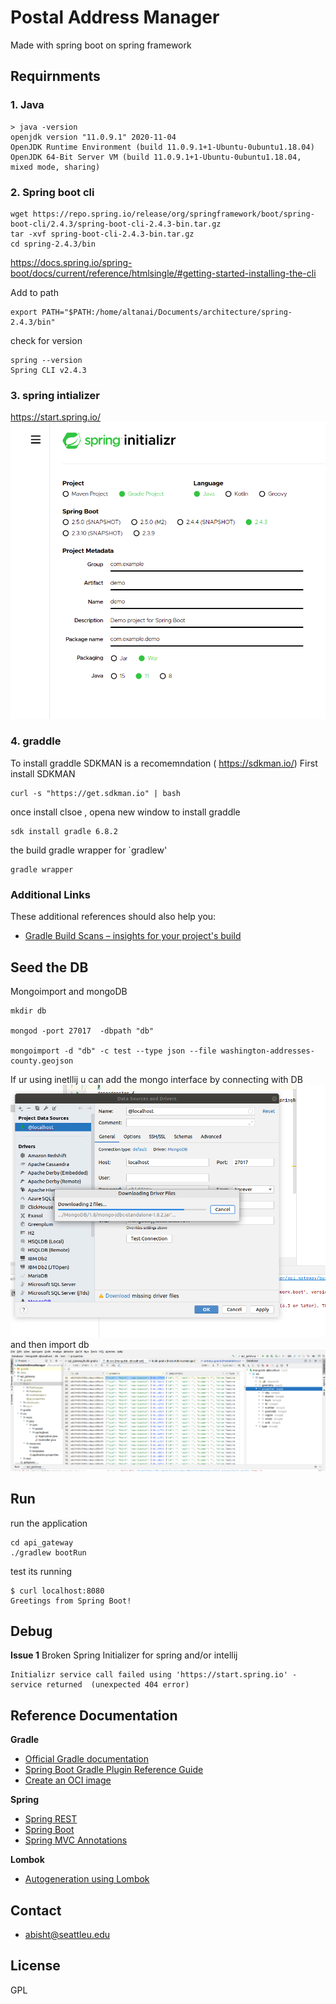 # Postal Address Manager 

Made with spring boot on spring framework 

## Requirnments

### 1. Java 
```shell script
> java -version
openjdk version "11.0.9.1" 2020-11-04
OpenJDK Runtime Environment (build 11.0.9.1+1-Ubuntu-0ubuntu1.18.04)
OpenJDK 64-Bit Server VM (build 11.0.9.1+1-Ubuntu-0ubuntu1.18.04, mixed mode, sharing)

```

### 2. Spring boot cli 
```shell script
wget https://repo.spring.io/release/org/springframework/boot/spring-boot-cli/2.4.3/spring-boot-cli-2.4.3-bin.tar.gz
tar -xvf spring-boot-cli-2.4.3-bin.tar.gz
cd spring-2.4.3/bin
```
https://docs.spring.io/spring-boot/docs/current/reference/htmlsingle/#getting-started-installing-the-cli

Add to path
```shell script
export PATH="$PATH:/home/altanai/Documents/architecture/spring-2.4.3/bin"
```
check for version 
```shell script
spring --version
Spring CLI v2.4.3
```

### 3. spring intializer 
https://start.spring.io/
![screenshot spring initilaizer](screenshots/Screenshot%20from%202021-02-19%2011-24-26.png)


### 4. graddle 

To install graddle SDKMAN is a recomemndation ( https://sdkman.io/)
First install SDKMAN
```shell script
curl -s "https://get.sdkman.io" | bash
```
once install clsoe , opena  new window to install graddle 
```shell script
sdk install gradle 6.8.2
```

the build gradle wrapper for `gradlew'
```shell script
gradle wrapper
````


### Additional Links
These additional references should also help you:

* [Gradle Build Scans – insights for your project's build](https://scans.gradle.com#gradle)


## Seed the DB 

Mongoimport and mongoDB 
```shell script
mkdir db

mongod -port 27017  -dbpath "db"

mongoimport -d "db" -c test --type json --file washington-addresses-county.geojson
```


If ur using inetllij u can add the mongo interface by connecting with DB
![mongodriver](screenshots/Screenshot%20from%202021-02-19%2013-40-56.png)
and then import db
![mongo import DB](screenshots/Screenshot%20from%202021-02-19%2013-42-33.png)


## Run 

run the application 
```shell script
cd api_gateway
./gradlew bootRun
```

test its running 
```shell script
$ curl localhost:8080
Greetings from Spring Boot!
```

## Debug 

**Issue 1** Broken  Spring Initializer  for spring and/or intellij
```shell script
Initializr service call failed using 'https://start.spring.io' - service returned  (unexpected 404 error)
```
## Reference Documentation

**Gradle**
* [Official Gradle documentation](https://docs.gradle.org)
* [Spring Boot Gradle Plugin Reference Guide](https://docs.spring.io/spring-boot/docs/2.4.3/gradle-plugin/reference/html/)
* [Create an OCI image](https://docs.spring.io/spring-boot/docs/2.4.3/gradle-plugin/reference/html/#build-image)

**Spring**
- [Spring REST](https://spring.io/guides/gs/rest-service/)
- [Spring Boot](https://spring.io/guides/gs/spring-boot/#initial)
- [Spring MVC Annotations](https://www.baeldung.com/spring-mvc-annotations)

**Lombok**
- [Autogeneration using Lombok](https://projectlombok.org/features/constructor)
## Contact 
- abisht@seattleu.edu

## License 
GPL
